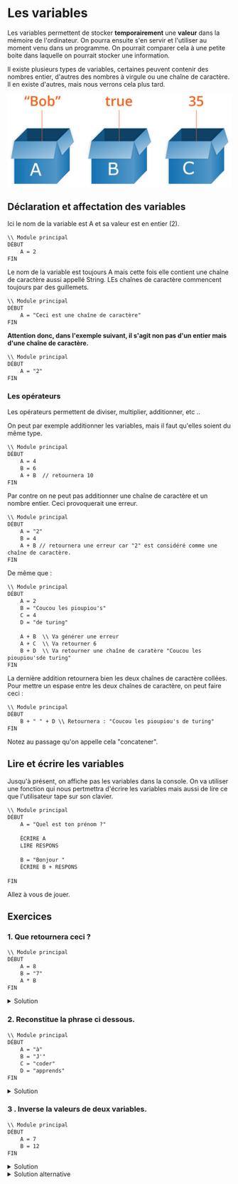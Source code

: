 # Les variables 

Les variables permettent de stocker **temporairement**  une **valeur** dans la mémoire de l'ordinateur. On pourra ensuite s'en servir et l'utiliser au moment venu dans un programme. On pourrait comparer cela à une petite boite dans laquelle on pourrait stocker une information. 

Il existe plusieurs types de variables, certaines peuvent contenir des nombres entier, d'autres des nombres à virgule ou une chaîne de caractère. Il en existe d'autres, mais nous verrons cela plus tard.

![Les variables](./boxes.png)

## Déclaration et affectation des variables
Ici le nom de la variable est A et sa valeur est en entier (2).
````
\\ Module principal
DÉBUT
    A = 2
FIN
````

Le nom de la variable est toujours A mais cette fois elle contient une chaîne de caractère aussi appellé String. LEs chaînes de caractère commencent toujours par des guillemets.
````
\\ Module principal
DÉBUT
    A = "Ceci est une chaîne de caractère"
FIN
````

**Attention donc, dans l'exemple suivant, il s'agit non pas d'un entier mais d'une chaîne de caractère.** 
````
\\ Module principal
DÉBUT
    A = "2"
FIN
````


### Les opérateurs
Les opérateurs permettent de diviser, multiplier, additionner, etc .. 

On  peut par exemple additionner les variables,  mais il faut qu'elles soient du même type.
````
\\ Module principal
DÉBUT
    A = 4
    B = 6
    A + B  // retournera 10
FIN
````
Par contre on ne peut pas additionner une chaîne de caractère et un nombre entier. Ceci provoquerait une erreur.

````
\\ Module principal
DÉBUT
    A = "2"
    B = 4 
    A + B // retournera une erreur car "2" est considéré comme une chaîne de caractère.
FIN
````
 
 De même que : 

````
\\ Module principal
DÉBUT
    A = 2 
    B = "Coucou les pioupiou's"
    C = 4 
    D = "de turing"

    A + B  \\ Va générer une erreur
    A + C  \\ Va retourner 6
    B + D  \\ Va retourner une chaîne de caratère "Coucou les pioupiou'sde turing"
FIN
````

La dernière addition retournera bien les deux chaînes de caractère collées. Pour mettre un espase entre les deux chaînes de caractère, on peut faire ceci : 

````
\\ Module principal
DÉBUT
    B + " " + D \\ Retournera : "Coucou les pioupiou's de turing"
FIN
````
Notez au passage qu'on appelle cela "concatener".


## Lire et écrire les variables
Jusqu'à présent, on affiche pas les variables dans la console. On va utiliser une fonction qui nous pertmettra d'écrire les variables mais aussi de lire ce que l'utilisateur tape sur son clavier. 

````
\\ Module principal
DÉBUT
    A = "Quel est ton prénom ?"

    ÉCRIRE A
    LIRE RESPONS

    B = "Bonjour "
    ÉCRIRE B + RESPONS   

FIN
````


Allez à vous de jouer.

## Exercices



### 1. Que retournera ceci ?
````
\\ Module principal
DÉBUT
    A = 8
    B = "7"
    A * B
FIN
````
<details>
    <summary>Solution </summary>
    Une erreur car B est une chaîne de caractère.
</details>

### 2. Reconstitue la phrase ci dessous.

````
\\ Module principal
DÉBUT
    A = "à"
    B = "J'"
    C = "coder"
    D = "apprends"
FIN
````

<details>
    <summary>Solution</summary>

````
\\ Module principal
DÉBUT
    A = "à"
    B = "J'"
    C = "coder"
    D = "apprends"

    B + " " + D + " " + A + " " + C
FIN
````
</details>

### 3 . Inverse la valeurs de deux variables.
```
\\ Module principal
DÉBUT
    A = 7
    B = 12 
FIN
```

<details> 
  <summary>Solution </summary>

```
\\ Module principal
DÉBUT
    A = 7
    B = 12     
    \\ On doit créer une variable C qui contiendra une des valeurs
    C = A
    A = B
    B = C            
FIN
``` 
</details>

<details> 
  <summary>Solution alternative</summary>

```
\\ Module principal
DÉBUT
    A = 7
    B = 12     
    \\ Sans créer de variable supplémentaire
    
    A = A - B
    B = A + B 
    A = B - A            
FIN
``` 
</details>



